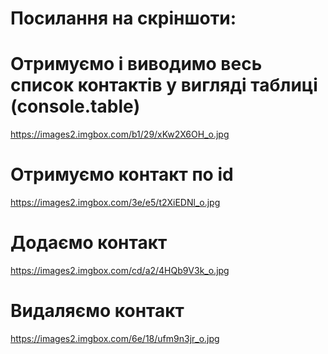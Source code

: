 # Посилання на скріншоти:

# Отримуємо і виводимо весь список контактів у вигляді таблиці (console.table)

https://images2.imgbox.com/b1/29/xKw2X6OH_o.jpg

# Отримуємо контакт по id

https://images2.imgbox.com/3e/e5/t2XiEDNl_o.jpg

# Додаємо контакт

https://images2.imgbox.com/cd/a2/4HQb9V3k_o.jpg

# Видаляємо контакт

https://images2.imgbox.com/6e/18/ufm9n3jr_o.jpg
